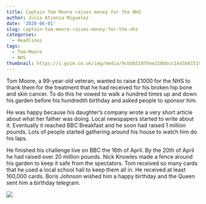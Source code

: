 ```yaml
---
title: Captain Tom Moore raises money for the NHS
author: Julia Atienza Miguelez
date: '2020-06-01'
slug: captain-tom-moore-raises-money-for-the-nhs
categories:
  - Headlines
tags:
  - Tom-Moore
  - NHS
thumbnail: https://i.guim.co.uk/img/media/9cbbb510f6ee210bbcc14a5b81519c51538fd265/0_370_3661_2197/master/3661.jpg?width=620&quality=85&auto=format&fit=max&s=b8f4bce91fa4913ec9e6637b8343b3b3
---
```


Tom Moore, a 99-year-old veteran, wanted to raise £1000 for the NHS to thank them for the treatment that he had received for his broken hip bone and skin cancer. To do this he vowed to walk a hundred times up and down his garden before his hundredth birthday and asked people to sponsor him. 

He was happy because his daughter’s company wrote a very short article about what her father was doing. Local newspapers started to write about it. Eventually it reached BBC Breakfast  and he soon had raised 1 million pounds. Lots of people started gathering around his house to watch him do his laps. 

He finished his challenge live on BBC the 16th of April. By the 20th of April he had raised over 20 million pounds. Nick Knowles made a fence around his garden to keep it safe from the spectators. Tom received so many cards that he used a local school hall to keep them all in. He received at least 160,000 cards. Boris Johnson wished him a happy birthday and the Queen sent him a birthday telegram.


![](https://www.tes.com/tesv2/files/styles/news_article_ml_x1/public/media/image/2020-04/Captain%20Tom%20Moore%20birthday%20cards.jpg?h=a1e1a043&itok=Ldkfc90S)


<br>
<br>